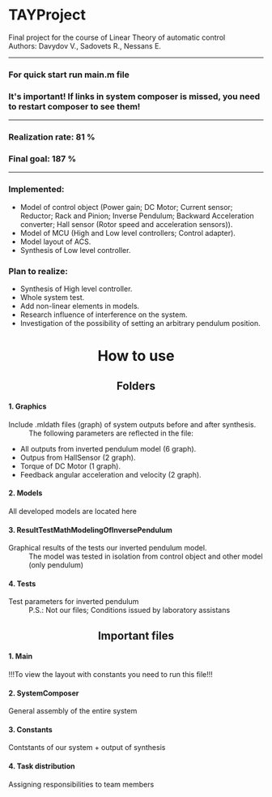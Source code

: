 # TAYProject
Final project for the course of Linear Theory of automatic control  
Authors: Davydov V., Sadovets R., Nessans E.

_____

<h3 font-weight="bold">For quick start run main.m file<h3>
<h3>It's important! If links in system composer is missed, you need to restart composer to see them!</h3>

_____

<h3 font-style="italic">Realization rate: 81 %</h3>
<h3 font-style="italic">Final goal: 187 %</h3>

_____
<h3><b>Implemented:</b></h3>
<ul>
    <li> Model of control object (Power gain; DC Motor; Current sensor; Reductor; 
Rack and Pinion; Inverse Pendulum; Backward Acceleration converter; 
Hall sensor (Rotor speed and acceleration sensors)). </li>
    <li> Model of MCU (High and Low level controllers; Control adapter). </li>
    <li> Model layout of ACS. </li>
    <li> Synthesis of Low level controller. </li>
</ul>


<h3><b>Plan to realize:</b></h3>
<ul>
    <li> Synthesis of High level controller.</li>
    <li> Whole system test. </li>
    <li> Add non-linear elements in models. </li>
    <li> Research influence of interference on the system. </li>
    <li> Investigation of the possibility of setting an arbitrary pendulum position. </li>
</ul>


<h1 align="center" font-weight="bold">How to use</h1>
<h2 align="center" align="center">Folders</h2>
<h4>1. Graphics</h4>
Include .mldath files (graph) of system outputs before and after synthesis.  
<dd>The following parameters are reflected in the file:</dd>
<ul>
    <li> All outputs from inverted pendulum model (6 graph). </li>
    <li> Outpus from HallSensor (2 graph). </li>
    <li> Torque of DC Motor (1 graph). </li>
    <li> Feedback angular acceleration and velocity (2 graph). </li>
</ul>

<h4>2. Models</h4>
All developed models are located here

<h4>3. ResultTestMathModelingOfInversePendulum</h4>
Graphical results of the tests our inverted pendulum model.  
<dd>The model was tested in isolation from control object and other model (only pendulum)</dd>

<h4>4. Tests</h4>
Test parameters for inverted pendulum  
<dd>P.S.: Not our files; Conditions issued by laboratory assistans </dd>

<h2 font-style="italic" align="center">Important files</h2>
<h4>1. Main</h4>
!!!To view the layout with constants you need to run this file!!!

<h4>2. SystemComposer</h4>
General assembly of the entire system

<h4>3. Constants</h4>
Contstants of our system + output of synthesis  

<h4>4. Task distribution</h4>
Assigning responsibilities to team members  